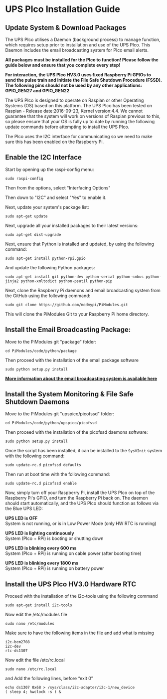 # UPS PIco Installation Guide

## Update System & Download Packages

The UPS PIco utilises a Daemon (background process) to manage function, which requires setup prior to installation and use of the UPS PIco. This Daemon includes the email broadcasting system for PIco email alerts.

**All packages must be installed for the PIco to function! Please follow the guide below and ensure that you complete every step!**

**For interaction, the UPS PIco HV3.0 uses fixed Raspberry Pi GPIOs to send the pulse train and initiate the File Safe Shutdown Procedure (FSSD). The following pins should not be used by any other applications:**
**GPIO_GEN27 and GPIO_GEN22**

The UPS PIco is designed to operate on Raspian or other Operating Systems (OS) based on this platform. The UPS PIco has been tested on Raspian - Release date:2016-09-23, Kernel version:4.4. We cannot guarantee that the system will work on versions of Raspian previous to this, so please ensure that your OS is fully up to date by running the following update commands before attempting to install the UPS PIco.

The PIco uses the I2C interface for communicating so we need to make sure this has been enabled on the Raspberry Pi.

## Enable the I2C Interface

Start by opening up the raspi-config menu:

`sudo raspi-config`

Then from the options, select "Interfacing Options"

Then down to "I2C" and select "Yes" to enable it.


Next, update your system's package list:

    sudo apt-get update

Next, upgrade all your installed packages to their latest versions:

    sudo apt-get dist-upgrade

Next, ensure that Python is installed and updated, by using the following command:

    sudo apt-get install python-rpi.gpio

And update the following Python packages:

    sudo apt-get install git python-dev python-serial python-smbus python-jinja2 python-xmltodict python-psutil python-pip

Next, clone the Raspberry Pi daemons and email broadcasting system from the GitHub using the following command:

    sudo git clone https://github.com/modmypi/PiModules.git

This will clone the PiModules Git to your Raspberry Pi home directory.

## Install the Email Broadcasting Package:

Move to the PiModules git "package" folder:

    cd PiModules/code/python/package

Then proceed with the installation of the email package software

    sudo python setup.py install

**[More information about the email broadcasting system is available here](https://github.com/modmypi/PiModules)**

## Install the System Monitoring & File Safe Shutdown Daemons

Move to the PiModules git "upspico/picofssd" folder:

    cd PiModules/code/python/upspico/picofssd

Then proceed with the installation of the picofssd daemons software:

    sudo python setup.py install

Once the script has been installed, it can be installed to the `SysVInit` system with the following command:

    sudo update-rc.d picofssd defaults

Then run at boot time with the following command:

    sudo update-rc.d picofssd enable

Now, simply turn off your Raspberry Pi, install the UPS PIco on top of the Raspberry Pi's GPIO, and turn the Raspberry Pi back on. The daemon should start automatically, and the UPS PIco should function as follows via the Blue UPS LED:

**UPS LED is OFF**  
System is not running, or is in Low Power Mode (only HW RTC is running)

**UPS LED is lighting continuously**  
System (PIco + RPi) is booting or shutting down

**UPS LED is blinking every 600 ms**  
System (PIco + RPi)  is running on cable power (after booting time)

**UPS LED is blinking every 1800 ms**  
System (PIco + RPi)  is running on battery power

## Install the UPS PIco HV3.0 Hardware RTC

Proceed with the installation of the i2c-tools using the following command

    sudo apt-get install i2c-tools

Now edit the /etc/modules file 

    sudo nano /etc/modules

Make sure to have the following items in the file and add what is missing 

    i2c-bcm2708
    i2c-dev
    rtc-ds1307

Now edit the file /etc/rc.local 

    sudo nano /etc/rc.local

and Add the following lines, before “exit 0” 

    echo ds1307 0x68 > /sys/class/i2c-adapter/i2c-1/new_device
    ( sleep 4; hwclock -s ) &
 

